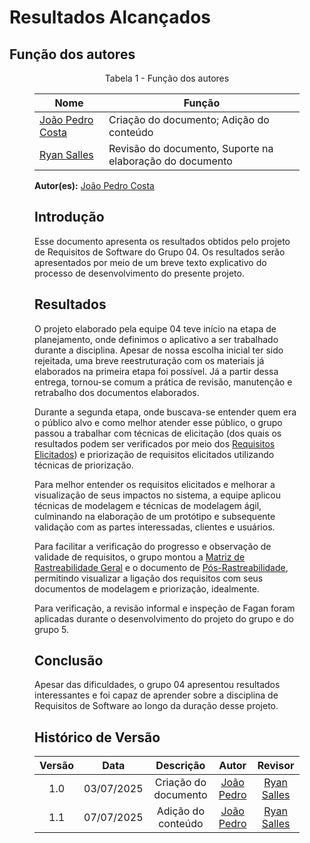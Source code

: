 # Resultados Alcançados

## Função dos autores

<figure markdown>
<p style="text-align: center">Tabela 1 - Função dos autores</p>

| Nome  | Função | 
| ----- | ------ |
| [João Pedro Costa](https://github.com/johnaopedro) | Criação do documento; Adição do conteúdo | 
| [Ryan Salles](https://github.com/RA-Salles)        | Revisão do documento, Suporte na elaboração do documento |  

**Autor(es):** [João Pedro Costa](https://github.com/johnaopedro)

## Introdução

Esse documento apresenta os resultados obtidos pelo projeto de Requisitos de Software do Grupo 04. Os resultados serão apresentados por meio de um breve texto explicativo do processo de desenvolvimento do presente projeto.

## Resultados

O projeto elaborado pela equipe 04 teve início na etapa de planejamento, onde definimos o aplicativo a ser trabalhado durante a disciplina. Apesar de nossa escolha inicial ter sido rejeitada, uma breve reestruturação com os materiais já elaborados na primeira etapa foi possível. Já a partir dessa entrega, tornou-se comum a prática de revisão, manutenção e retrabalho dos documentos elaborados.

Durante a segunda etapa, onde buscava-se entender quem era o público alvo e como melhor atender esse público, o grupo passou a trabalhar com técnicas de elicitação (dos quais os resultados podem ser verificados por meio dos [Requisitos Elicitados](../elicitacao/requisitos_elicitados.md)) e priorização de requisitos elicitados utilizando técnicas de priorização.

Para melhor entender os requisitos elicitados e melhorar a visualização de seus impactos no sistema, a equipe aplicou técnicas de modelagem e técnicas de modelagem ágil, culminando na elaboração de um protótipo e subsequente validação com as partes interessadas, clientes e usuários.

Para facilitar a verificação do progresso e observação de validade de requisitos, o grupo montou a [Matriz de Rastreabilidade Geral](../rastreabilidade/matriz_geral.md) e o documento de [Pós-Rastreabilidade](../rastreabilidade/pos-rastreabilidade.md), permitindo visualizar a ligação dos requisitos com seus documentos de modelagem e priorização, idealmente.

Para verificação, a revisão informal e inspeção de Fagan foram aplicadas durante o desenvolvimento do projeto do grupo e do grupo 5.

## Conclusão

Apesar das dificuldades, o grupo 04 apresentou resultados interessantes e foi capaz de aprender sobre a disciplina de Requisitos de Software ao longo da duração desse projeto.

## Histórico de Versão

| Versão |    Data    |    Descrição     |         Autor         |       Revisor      |
| :----: | :--------: | :--------------: | :-------------------: | :----------------: |
| 1.0    | 03/07/2025 | Criação do documento | [João Pedro](https://github.com/johnaopedro)  |  [Ryan Salles](https://github.com/RA-Salles)  |
| 1.1    | 07/07/2025 | Adição do conteúdo | [João Pedro](https://github.com/johnaopedro) | [Ryan Salles](https://github.com/RA-Salles) |
